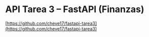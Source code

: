 # API Tarea 3 – FastAPI (Finanzas)

[https://github.com/cheve17/fastapi-tarea3](https://github.com/cheve17/fastapi-tarea3)
